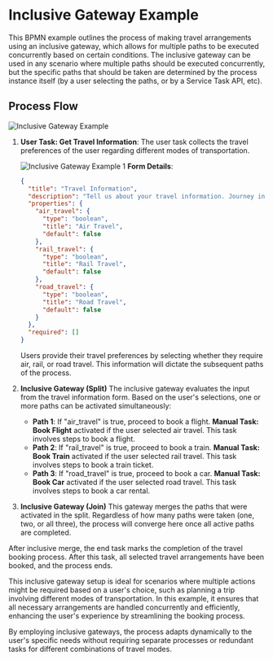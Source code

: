 # Inclusive Gateway Example

This BPMN example outlines the process of making travel arrangements using an inclusive gateway, which allows for multiple paths to be executed concurrently based on certain conditions. The inclusive gateway can be used in any scenario where multiple paths should be executed concurrently, but the specific paths that should be taken are determined by the process instance itself (by a user selecting the paths, or by a Service Task API, etc).

## Process Flow

![Inclusive Gateway Example](/images/inclusive_gateway_example.png)

1. **User Task: Get Travel Information**: The user task collects the travel preferences of the user regarding different modes of transportation.

   ![Inclusive Gateway Example 1](/images/inclusive_gateway_example1.png)
   **Form Details**:

   ```json
   {
     "title": "Travel Information",
     "description": "Tell us about your travel information. Journey includes:",
     "properties": {
       "air_travel": {
         "type": "boolean",
         "title": "Air Travel",
         "default": false
       },
       "rail_travel": {
         "type": "boolean",
         "title": "Rail Travel",
         "default": false
       },
       "road_travel": {
         "type": "boolean",
         "title": "Road Travel",
         "default": false
       }
     },
     "required": []
   }
   ```

   Users provide their travel preferences by selecting whether they require air, rail, or road travel. This information will dictate the subsequent paths of the process.

2. **Inclusive Gateway (Split)**
   The inclusive gateway evaluates the input from the travel information form. Based on the user's selections, one or more paths can be activated simultaneously:

   - **Path 1**: If "air_travel" is true, proceed to book a flight. **Manual Task: Book Flight** activated if the user selected air travel. This task involves steps to book a flight.
   - **Path 2**: If "rail_travel" is true, proceed to book a train. **Manual Task: Book Train** activated if the user selected rail travel. This task involves steps to book a train ticket.
   - **Path 3**: If "road_travel" is true, proceed to book a car. **Manual Task: Book Car** activated if the user selected road travel. This task involves steps to book a car rental.

3. **Inclusive Gateway (Join)**
   This gateway merges the paths that were activated in the split. Regardless of how many paths were taken (one, two, or all three), the process will converge here once all active paths are completed.

After inclusive merge, the end task marks the completion of the travel booking process. After this task, all selected travel arrangements have been booked, and the process ends.

This inclusive gateway setup is ideal for scenarios where multiple actions might be required based on a user's choice, such as planning a trip involving different modes of transportation. In this example, it ensures that all necessary arrangements are handled concurrently and efficiently, enhancing the user's experience by streamlining the booking process.

By employing inclusive gateways, the process adapts dynamically to the user's specific needs without requiring separate processes or redundant tasks for different combinations of travel modes.

```{tags} explanation, building_diagrams
```
